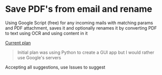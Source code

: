 # Save PDF's from email and rename
Using Google Script (free) for any incoming mails with matching params and PDF attachment, saves it and optionally renames it by converting PDF to text using OCR and using content in it

[Current plan](https://gitmind.com/app/doc/9071395305)

> Initial plan was using Python to create a GUI app but I would rather use Google's servers

Accepting all suggestions, use Issues to suggest
